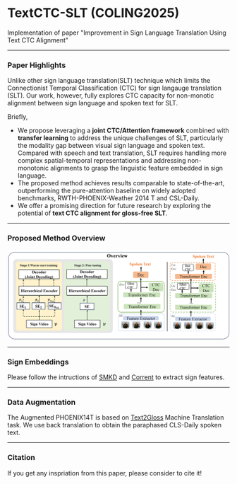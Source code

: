 # TextCTC-SLT (COLING2025)

Implementation of paper "Improvement in Sign Language Translation Using Text CTC Alignment"

---
### Paper Highlights
Unlike other sign language translation(SLT) technique which limits the Connectionist Temporal Classification (CTC) for sign langauge translation (SLT). Our work, however, fully explores CTC capacity for non-monotic alignment between sign language and spoken text for SLT.
 
 Briefly,
- We propose leveraging a **joint CTC/Attention framework** combined with **transfer learning** to address the unique challenges of SLT, particularly the modality gap between visual sign language and spoken text. Compared with speech and text translation, SLT requires handling more complex spatial-temporal representations and addressing non-monotonic alignments to grasp the linguistic feature embedded in sign language.
- The proposed method achieves results comparable to state-of-the-art, outperforming the pure-attention baseline on widely adopted benchmarks, RWTH-PHOENIX-Weather 2014 T and CSL-Daily.
- We offer a promising direction for future research by exploring the potential of **text CTC alignment for gloss-free SLT**.
---
### Proposed Method Overview
![Overview](Overview.png)

---
### Sign Embeddings

Please follow the intructions of [SMKD](https://github.com/VIPL-SLP/VAC_CSLR/tree/main) and [Corrent](https://github.com/hulianyuyy/CorrNet/tree/main) to extract sign features.

---
### Data Augmentation

The Augmented PHOENIX14T is based on [Text2Gloss](https://github.com/DFKI-SignLanguage/text-to-gloss-sign-language-translation) Machine Translation task.
We use back translation to obtain the paraphased CLS-Daily spoken text.

----------------

### Citation 

If you get any inspriation from this paper, please consider to cite it!
